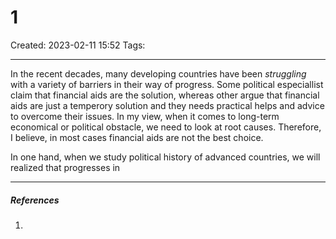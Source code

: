 # 1
Created: 2023-02-11 15:52
Tags: 
____


In the recent decades, many developing countries have been _struggling_ with a variety of barriers in their way of progress. Some political especiallist claim that financial aids are the solution, whereas other argue that financial aids are  just a temperory solution and they needs practical helps and advice to overcome their issues. In my view, when it comes to long-term economical or political obstacle, we need to look at root causes. Therefore, I believe, in most cases financial aids  are not the best choice.

In one hand, when we study political history of advanced countries, we will realized that progresses in 
 
_____
##### References
1.

